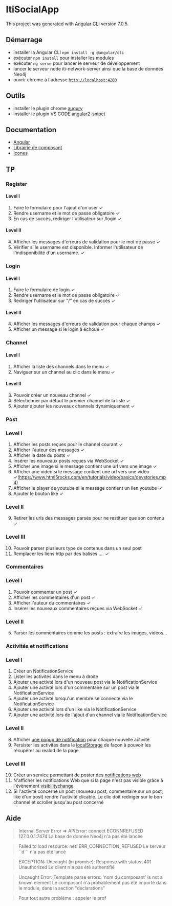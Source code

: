 # ItiSocialApp

This project was generated with [Angular CLI](https://github.com/angular/angular-cli) version 7.0.5.

## Démarrage
- installer la Angular CLI `npm install -g @angular/cli`
- exécuter `npm install` pour installer les modules
- exécuter `ng serve` pour lancer le serveur de développement
- lancer le serveur node iti-network-server ainsi que la base de données Neo4j
- ouvrir chrome à l'adresse [`http://localhost:4200`](http://localhost:4200)

## Outils
- installer le plugin chrome [augury](https://chrome.google.com/webstore/detail/augury/elgalmkoelokbchhkhacckoklkejnhcd)
- installer le plugin VS CODE [angular2-snipet](https://marketplace.visualstudio.com/items?itemName=johnpapa.Angular2)

## Documentation
- [Angular](https://angular.io/docs)
- [Librairie de composant](https://ng.ant.design/docs/introduce/en)
- [Icones](https://fontawesome.com/icons?d=gallery&m=free)

## TP

### Register

#### Level I

1. Faire le formulaire pour l'ajout d'un user ✓
2. Rendre username et le mot de passe obligatoire ✓
3. En cas de succès, rediriger l'utilisateur sur /login ✓

#### Level II
4. Afficher les messages d'erreurs de validation pour le mot de passe ✓
5. Vérifier si le username est disponible. Informer l'utilisateur de l'indisponibilité d'un username. ✓


### Login

#### Level I

1. Faire le formulaire de login ✓
2. Rendre username et le mot de passe obligatoire ✓
3. Rediriger l'utilisateur sur "/" en cas de succès ✓

#### Level II

4. Afficher les messages d'erreurs de validation pour chaque champs ✓
5. Afficher un message si le login à échoué ✓


### Channel

#### Level I

1. Afficher la liste des channels dans le menu ✓
2. Naviguer sur un channel au clic dans le menu ✓

#### Level II

3. Pouvoir créer un nouveau channel ✓
4. Sélectionner par défaut le premier channel de la liste ✓
5. Ajouter ajouter les nouveaux channels dynamiquement ✓

### Post

### Level I

1. Afficher les posts reçues pour le channel courant ✓
2. Afficher l'auteur des messages ✓
3. Afficher la date du posts ✓
4. Insérer les nouveaux posts reçues via WebSocket ✓
5. Afficher une image si le message contient une url vers une image ✓
6. Afficher une video si le message contient une url vers une vidéo  ✓(https://www.html5rocks.com/en/tutorials/video/basics/devstories.mp4)
7. Afficher le player de youtube si le message contient un lien youtube ✓
8. Ajouter le bouton like ✓ 

### Level II
9. Retirer les urls des messages parsés pour ne restituer que son contenu ✓

### Level III
10. Pouvoir parser plusieurs type de contenus dans un seul post
11. Remplacer les liens http par des balises <a>...</a>. ✓

### Commentaires

### Level I
1. Pouvoir commenter un post ✓
2. Afficher les commentaires d'un post ✓
3. Afficher l'auteur du commentaires ✓
4. Insérer les nouveaux commentaires reçues via WebSocket ✓

### Level II
5. Parser les commentaires comme les posts : extraire les images, vidéos...

### Activités et notifications 

### Level I
1. Créer un NotificationService
2. Lister les activités dans le menu à droite
3. Ajouter une activté lors d'un nouveau post via le NotificationService
4. Ajouter une activté lors d'un commentaire sur un post via le NotificationService
5. Ajouter une activté lorsqu'un membre se connecte via le NotificationService
6. Ajouter une activité lors d'un like via le NotificationService
7. Ajouter une activité lors de l'ajout d'un channel via le NotificationService

### Level II
8. Afficher [une popup de notification](https://ng.ant.design/components/notification/en) pour chaque nouvelle activité
9. Persister les activités dans le [localStorage](https://developer.mozilla.org/fr/docs/Web/API/Window/localStorage) de façon à pouvoir les récupérer au realod de la page

### Level III
10. Créer un service permettant de poster des [notifications web](https://developer.mozilla.org/fr/docs/Web/API/notification/Using_Web_Notifications) 
11. N'afficher les notifications Web que si la page n'est pas visible grâce à l'évènement [visibilitychange](https://developer.mozilla.org/en-US/docs/Web/Events/visibilitychange)
12. Si l'activité concerne un post (nouveau post, commentaire sur un post, like d'un post) rendre l'activité clicable. 
Le clic doit rediriger sur le bon channel et scroller jusqu'au post concerné

## Aide 

> Internal Server Error => APIError: connect ECONNREFUSED 127.0.0.1:7474
La base de donnée Neo4j n'a pas été lancée

> Failed to load resource: net::ERR_CONNECTION_REFUSED
Le serveur ``d``` n'a pas été lancé

> EXCEPTION: Uncaught (in promise): Response with status: 401 Unauthorized
Le client n'a pas été authentifié

> Uncaught Error: Template parse errors: 'nom du composant' is not a known element
Le composant n'a probablement pas été importé dans le module, dans la section "declarations"

> Pour tout autre problème : appeler le prof